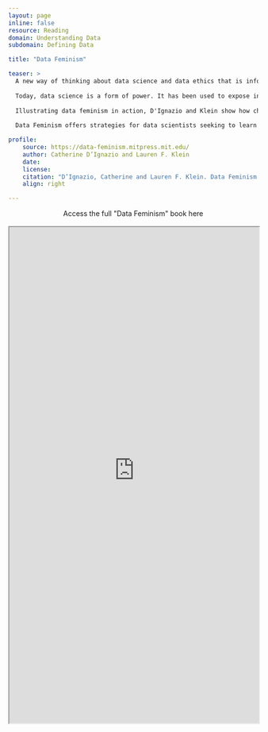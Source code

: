 ```yaml
---
layout: page
inline: false
resource: Reading
domain: Understanding Data
subdomain: Defining Data

title: "Data Feminism"

teaser: >
  A new way of thinking about data science and data ethics that is informed by the ideas of intersectional feminism.
  
  Today, data science is a form of power. It has been used to expose injustice, improve health outcomes, and topple governments. But it has also been used to discriminate, police, and surveil. This potential for good, on the one hand, and harm, on the other, makes it essential to ask: Data science by whom? Data science for whom? Data science with whose interests in mind? The narratives around big data and data science are overwhelmingly white, male, and techno-heroic. In Data Feminism, Catherine D'Ignazio and Lauren Klein present a new way of thinking about data science and data ethics—one that is informed by intersectional feminist thought.
  
  Illustrating data feminism in action, D'Ignazio and Klein show how challenges to the male/female binary can help challenge other hierarchical (and empirically wrong) classification systems. They explain how, for example, an understanding of emotion can expand our ideas about effective data visualization, and how the concept of invisible labor can expose the significant human efforts required by our automated systems. And they show why the data never, ever “speak for themselves.”
  
  Data Feminism offers strategies for data scientists seeking to learn how feminism can help them work toward justice, and for feminists who want to focus their efforts on the growing field of data science. But Data Feminism is about much more than gender. It is about power, about who has it and who doesn't, and about how those differentials of power can be challenged and changed.

profile:
    source: https://data-feminism.mitpress.mit.edu/
    author: Catherine D’Ignazio and Lauren F. Klein
    date:
    license:
    citation: "D’Ignazio, Catherine and Lauren F. Klein. Data Feminism. Introduction and Chapter 1. MIT Press, 2020.  (Free, open access version at: https://data-feminism.mitpress.mit.edu/.)"
    align: right

---
```


<link rel="stylesheet" href="https://cdn.jsdelivr.net/npm/@shoelace-style/shoelace@2.5.2/cdn/themes/light.css" />
<script type="module" src="https://cdn.jsdelivr.net/npm/@shoelace-style/shoelace@2.5.2/cdn/shoelace.js" ></script>

<div>
  <center>
  <sl-button-group label="Alignment">
  <sl-button href="https://data-feminism.mitpress.mit.edu/">Access the full "Data Feminism" book here</sl-button>
  </sl-button-group>
</center>
</div>

<br>

<iframe width="100%" height="1000" src="https://data-feminism.mitpress.mit.edu/" allowfullscreen>iFrame HERE</iframe>
